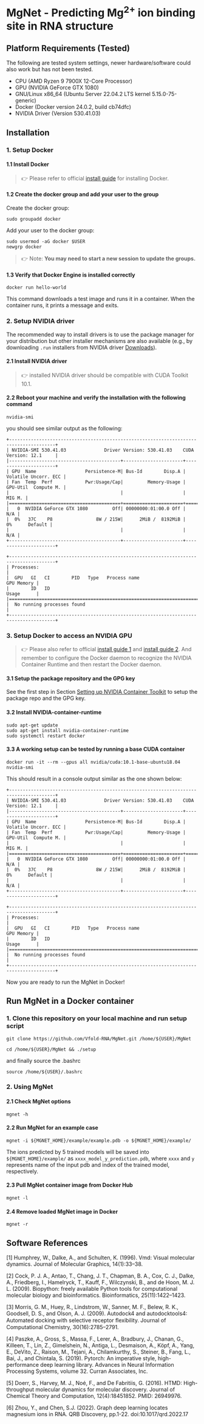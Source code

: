 # MgNet - Predicting Mg<sup>2+</sup> ion binding site in RNA structure

## Platform Requirements (Tested)
The following are tested system settings, newer hardware/software could also work but has not been tested.
* CPU (AMD Ryzen 9 7900X 12-Core Processor)
* GPU (NVIDIA GeForce GTX 1080)
* GNU/Linux x86_64 (Ubuntu Server 22.04.2 LTS kernel 5.15.0-75-generic)
* Docker (Docker version 24.0.2, build cb74dfc)
* NVIDIA Driver (Version 530.41.03)

## Installation

### 1. Setup Docker

#### 1.1 Install Docker
> :point_right: Please refer to official [install guide](https://docs.docker.com/engine/install/) for installing Docker.

#### 1.2 Create the docker group and add your user to the group
Create the docker group:
```
sudo groupadd docker
```
Add your user to the docker group:
```
sudo usermod -aG docker $USER
newgrp docker
```
> :point_right: Note: **You may need to start a new session to update the groups.**

#### 1.3 Verify that Docker Engine is installed correctly
```
docker run hello-world
```
This command downloads a test image and runs it in a container. When the container runs, it prints a message and exits.


### 2. Setup NVIDIA driver
The recommended way to install drivers is to use the package manager for your distribution but other installer mechanisms are also available (e.g., by downloading `.run` installers from NVIDIA driver [Downloads](https://www.nvidia.com/Download/index.aspx?lang=en-us)).

#### 2.1 Install NVIDIA driver

> :point_right: installed NVIDIA driver should be compatible with CUDA Toolkit 10.1.

#### 2.2 Reboot your machine and verify the installation with the following command
```
nvidia-smi
```
you should see similar output as the following:
```
+---------------------------------------------------------------------------------------+
| NVIDIA-SMI 530.41.03              Driver Version: 530.41.03    CUDA Version: 12.1     |
|-----------------------------------------+----------------------+----------------------+
| GPU  Name                  Persistence-M| Bus-Id        Disp.A | Volatile Uncorr. ECC |
| Fan  Temp  Perf            Pwr:Usage/Cap|         Memory-Usage | GPU-Util  Compute M. |
|                                         |                      |               MIG M. |
|=========================================+======================+======================|
|   0  NVIDIA GeForce GTX 1080         Off| 00000000:01:00.0 Off |                  N/A |
|  0%   37C    P8                8W / 215W|      2MiB /  8192MiB |      0%      Default |
|                                         |                      |                  N/A |
+-----------------------------------------+----------------------+----------------------+

+---------------------------------------------------------------------------------------+
| Processes:                                                                            |
|  GPU   GI   CI        PID   Type   Process name                            GPU Memory |
|        ID   ID                                                             Usage      |
|=======================================================================================|
|  No running processes found                                                           |
+---------------------------------------------------------------------------------------+
```

### 3. Setup Docker to access an NVIDIA GPU

> :point_right: Please also refer to official [install guide 1](https://docs.docker.com/config/containers/resource_constraints/#access-an-nvidia-gpu) and [install guide 2](https://docs.nvidia.com/datacenter/cloud-native/container-toolkit/latest/install-guide.html#setting-up-nvidia-container-toolkit). And remember to configure the Docker daemon to recognize the NVIDIA Container Runtime and then restart the Docker daemon.

#### 3.1 Setup the package repository and the GPG key

See the first step in Section [Setting up NVIDIA Container Toolkit](https://docs.nvidia.com/datacenter/cloud-native/container-toolkit/latest/install-guide.html#setting-up-nvidia-container-toolkit) to setup the package repo and the GPG key.

#### 3.2 Install NVIDIA-container-runtime
```
sudo apt-get update
sudo apt-get install nvidia-container-runtime
sudo systemctl restart docker
```

#### 3.3 A working setup can be tested by running a base CUDA container
```
docker run -it --rm --gpus all nvidia/cuda:10.1-base-ubuntu18.04 nvidia-smi
```
This should result in a console output similar as the one shown below:
```
+---------------------------------------------------------------------------------------+
| NVIDIA-SMI 530.41.03              Driver Version: 530.41.03    CUDA Version: 12.1     |
|-----------------------------------------+----------------------+----------------------+
| GPU  Name                  Persistence-M| Bus-Id        Disp.A | Volatile Uncorr. ECC |
| Fan  Temp  Perf            Pwr:Usage/Cap|         Memory-Usage | GPU-Util  Compute M. |
|                                         |                      |               MIG M. |
|=========================================+======================+======================|
|   0  NVIDIA GeForce GTX 1080         Off| 00000000:01:00.0 Off |                  N/A |
|  0%   37C    P8                8W / 215W|      2MiB /  8192MiB |      0%      Default |
|                                         |                      |                  N/A |
+-----------------------------------------+----------------------+----------------------+

+---------------------------------------------------------------------------------------+
| Processes:                                                                            |
|  GPU   GI   CI        PID   Type   Process name                            GPU Memory |
|        ID   ID                                                             Usage      |
|=======================================================================================|
|  No running processes found                                                           |
+---------------------------------------------------------------------------------------+
```
Now you are ready to run the MgNet in Docker!


## Run MgNet in a Docker container

### 1. Clone this repository on your local machine and run setup script
```
git clone https://github.com/Vfold-RNA/MgNet.git /home/${USER}/MgNet
```
```
cd /home/${USER}/MgNet && ./setup
```
and finally source the .bashrc
```
source /home/${USER}/.bashrc
```

### 2. Using MgNet

#### 2.1 Check MgNet options
```
mgnet -h
```

#### 2.2 Run MgNet for an example case
```
mgnet -i ${MGNET_HOME}/example/example.pdb -o ${MGNET_HOME}/example/
```
The ions predicted by 5 trained models will be saved into `${MGNET_HOME}/example/` as `xxxx_model_y_prediction.pdb`, where `xxxx` and `y` represents name of the input pdb and index of the trained model, respectively.

<!-- > :warning: **CUDA Toolkit: You may need to install CUDA Toolkit 10.1 if the error message contains `RuntimeError: Attempting to deserialize object on a CUDA device but torch.cuda.is_available() is False`.** -->

#### 2.3 Pull MgNet container image from Docker Hub
```
mgnet -l
```

#### 2.4 Remove loaded MgNet image in Docker
```
mgnet -r
```

## Software References

[1] Humphrey, W., Dalke, A., and Schulten, K. (1996). Vmd: Visual molecular dynamics. Journal of Molecular Graphics, 14(1):33–38.

[2] Cock, P. J. A., Antao, T., Chang, J. T., Chapman, B. A., Cox, C. J., Dalke, A., Friedberg, I., Hamelryck, T., Kauff, F., Wilczynski, B., and de Hoon, M. J. L. (2009). Biopython: freely available Python tools for computational molecular biology and bioinformatics. Bioinformatics, 25(11):1422–1423.

[3] Morris, G. M., Huey, R., Lindstrom, W., Sanner, M. F., Belew, R. K., Goodsell, D. S., and Olson, A. J. (2009). Autodock4 and autodocktools4: Automated docking with selective receptor ﬂexibility. Journal of Computational Chemistry, 30(16):2785–2791.

[4] Paszke, A., Gross, S., Massa, F., Lerer, A., Bradbury, J., Chanan, G., Killeen, T., Lin, Z., Gimelshein, N., Antiga, L., Desmaison, A., Köpf, A., Yang, E., DeVito, Z., Raison, M., Tejani, A., Chilamkurthy, S., Steiner, B., Fang, L., Bai, J., and Chintala, S. (2019). Pytorch: An imperative style, high-performance deep learning library. Advances in Neural Information Processing Systems, volume 32. Curran Associates, Inc.

[5] Doerr, S., Harvey, M. J., Noé, F., and De Fabritiis, G. (2016). HTMD: High-throughput molecular dynamics for molecular discovery. Journal of Chemical Theory and Computation, 12(4):18451852. PMID: 26949976.

[6] Zhou, Y., and Chen, S.J. (2022). Graph deep learning locates magnesium ions in RNA. QRB Discovery, pp.1-22. doi:10.1017/qrd.2022.17
